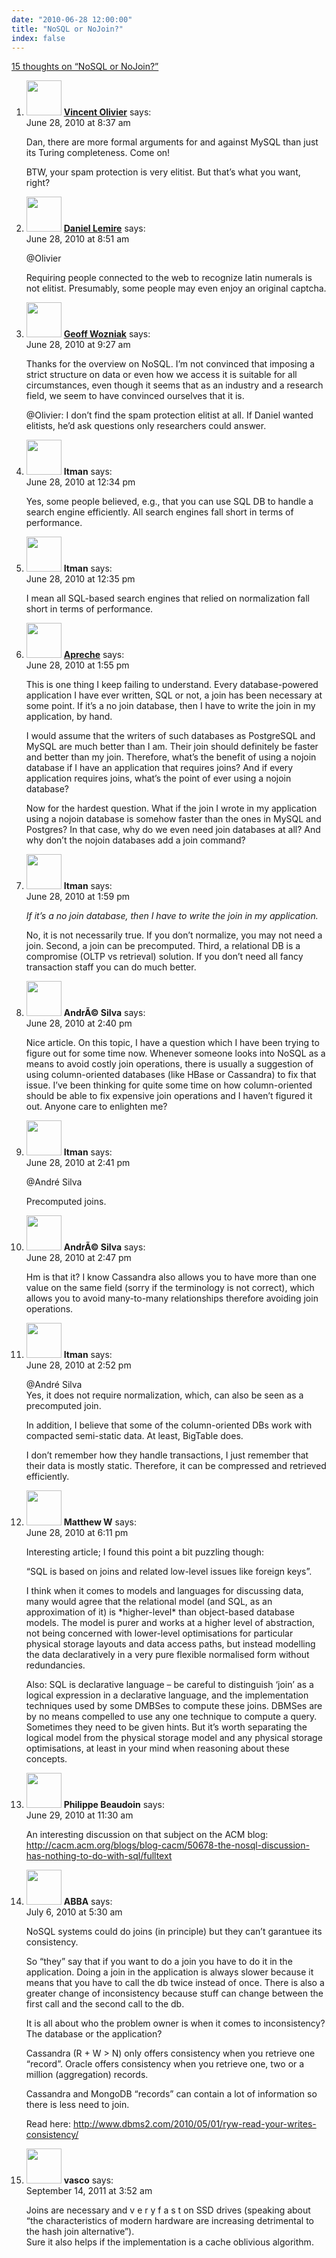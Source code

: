 ```yaml
---
date: "2010-06-28 12:00:00"
title: "NoSQL or NoJoin?"
index: false
---
```


[15 thoughts on &ldquo;NoSQL or NoJoin?&rdquo;](/lemire/blog/2010/06-28-nosql-or-nojoin)

<ol class="comment-list">
<li id="comment-53394" class="comment even thread-even depth-1">
<div class="comment-author vcard">
<img alt src="https://secure.gravatar.com/avatar/d8698014e465f1a3309b0ff9f43177d5?s=56&#038;d=mm&#038;r=g" srcset="https://secure.gravatar.com/avatar/d8698014e465f1a3309b0ff9f43177d5?s=112&#038;d=mm&#038;r=g 2x" class="avatar avatar-56 photo" height="56" width="56" decoding="async" /> <b class="fn"><a href="http://vincentolivier.com/" class="url" rel="ugc external nofollow">Vincent Olivier</a></b> <span class="says">says:</span> </div>
<div class="comment-metadata"><time datetime="2010-06-28T08:37:04+00:00">June 28, 2010 at 8:37 am</time></a> </div>
<div class="comment-content">
<p>Dan, there are more formal arguments for and against MySQL than just its Turing completeness. Come on!</p>
<p>BTW, your spam protection is very elitist. But that&rsquo;s what you want, right?</p>
</div>
</li>
<li id="comment-53397" class="comment byuser comment-author-lemire bypostauthor odd alt thread-odd thread-alt depth-1">
<div class="comment-author vcard">
<img alt src="https://secure.gravatar.com/avatar/2ca999bef9535950f5b84281a4dab006?s=56&#038;d=mm&#038;r=g" srcset="https://secure.gravatar.com/avatar/2ca999bef9535950f5b84281a4dab006?s=112&#038;d=mm&#038;r=g 2x" class="avatar avatar-56 photo" height="56" width="56" decoding="async" /> <b class="fn"><a href="https://lemire.me/blog/" class="url" rel="ugc">Daniel Lemire</a></b> <span class="says">says:</span> </div>
<div class="comment-metadata"><time datetime="2010-06-28T08:51:55+00:00">June 28, 2010 at 8:51 am</time></a> </div>
<div class="comment-content">
<p>@Olivier</p>
<p>Requiring people connected to the web to recognize latin numerals is not elitist. Presumably, some people may even enjoy an original captcha.</p>
</div>
</li>
<li id="comment-53401" class="comment even thread-even depth-1">
<div class="comment-author vcard">
<img alt src="https://secure.gravatar.com/avatar/4d102649ca02e45a9b0ed6a00ff84804?s=56&#038;d=mm&#038;r=g" srcset="https://secure.gravatar.com/avatar/4d102649ca02e45a9b0ed6a00ff84804?s=112&#038;d=mm&#038;r=g 2x" class="avatar avatar-56 photo" height="56" width="56" loading="lazy" decoding="async" /> <b class="fn"><a href="http://wozniak.ca/" class="url" rel="ugc external nofollow">Geoff Wozniak</a></b> <span class="says">says:</span> </div>
<div class="comment-metadata"><time datetime="2010-06-28T09:27:46+00:00">June 28, 2010 at 9:27 am</time></a> </div>
<div class="comment-content">
<p>Thanks for the overview on NoSQL. I&rsquo;m not convinced that imposing a strict structure on data or even how we access it is suitable for all circumstances, even though it seems that as an industry and a research field, we seem to have convinced ourselves that it is.</p>
<p>@Olivier: I don&rsquo;t find the spam protection elitist at all. If Daniel wanted elitists, he&rsquo;d ask questions only researchers could answer.</p>
</div>
</li>
<li id="comment-53416" class="comment odd alt thread-odd thread-alt depth-1">
<div class="comment-author vcard">
<img alt src="https://secure.gravatar.com/avatar/cdbd04afdb5401d1cbbd390416f3c1e3?s=56&#038;d=mm&#038;r=g" srcset="https://secure.gravatar.com/avatar/cdbd04afdb5401d1cbbd390416f3c1e3?s=112&#038;d=mm&#038;r=g 2x" class="avatar avatar-56 photo" height="56" width="56" loading="lazy" decoding="async" /> <b class="fn">Itman</b> <span class="says">says:</span> </div>
<div class="comment-metadata"><time datetime="2010-06-28T12:34:16+00:00">June 28, 2010 at 12:34 pm</time></a> </div>
<div class="comment-content">
<p>Yes, some people believed, e.g., that you can use SQL DB to handle a search engine efficiently. All search engines fall short in terms of performance.</p>
</div>
</li>
<li id="comment-53417" class="comment even thread-even depth-1">
<div class="comment-author vcard">
<img alt src="https://secure.gravatar.com/avatar/cdbd04afdb5401d1cbbd390416f3c1e3?s=56&#038;d=mm&#038;r=g" srcset="https://secure.gravatar.com/avatar/cdbd04afdb5401d1cbbd390416f3c1e3?s=112&#038;d=mm&#038;r=g 2x" class="avatar avatar-56 photo" height="56" width="56" loading="lazy" decoding="async" /> <b class="fn">Itman</b> <span class="says">says:</span> </div>
<div class="comment-metadata"><time datetime="2010-06-28T12:35:02+00:00">June 28, 2010 at 12:35 pm</time></a> </div>
<div class="comment-content">
<p>I mean all SQL-based search engines that relied on normalization fall short in terms of performance.</p>
</div>
</li>
<li id="comment-53426" class="comment odd alt thread-odd thread-alt depth-1">
<div class="comment-author vcard">
<img alt src="https://secure.gravatar.com/avatar/073bb762e6c77ac6eee6cadeadf81aae?s=56&#038;d=mm&#038;r=g" srcset="https://secure.gravatar.com/avatar/073bb762e6c77ac6eee6cadeadf81aae?s=112&#038;d=mm&#038;r=g 2x" class="avatar avatar-56 photo" height="56" width="56" loading="lazy" decoding="async" /> <b class="fn"><a href="http://frontrowcrew.com" class="url" rel="ugc external nofollow">Apreche</a></b> <span class="says">says:</span> </div>
<div class="comment-metadata"><time datetime="2010-06-28T13:55:09+00:00">June 28, 2010 at 1:55 pm</time></a> </div>
<div class="comment-content">
<p>This is one thing I keep failing to understand. Every database-powered application I have ever written, SQL or not, a join has been necessary at some point. If it&rsquo;s a no join database, then I have to write the join in my application, by hand. </p>
<p>I would assume that the writers of such databases as PostgreSQL and MySQL are much better than I am. Their join should definitely be faster and better than my join. Therefore, what&rsquo;s the benefit of using a nojoin database if I have an application that requires joins? And if every application requires joins, what&rsquo;s the point of ever using a nojoin database?</p>
<p>Now for the hardest question. What if the join I wrote in my application using a nojoin database is somehow faster than the ones in MySQL and Postgres? In that case, why do we even need join databases at all? And why don&rsquo;t the nojoin databases add a join command?</p>
</div>
</li>
<li id="comment-53427" class="comment even thread-even depth-1">
<div class="comment-author vcard">
<img alt src="https://secure.gravatar.com/avatar/cdbd04afdb5401d1cbbd390416f3c1e3?s=56&#038;d=mm&#038;r=g" srcset="https://secure.gravatar.com/avatar/cdbd04afdb5401d1cbbd390416f3c1e3?s=112&#038;d=mm&#038;r=g 2x" class="avatar avatar-56 photo" height="56" width="56" loading="lazy" decoding="async" /> <b class="fn">Itman</b> <span class="says">says:</span> </div>
<div class="comment-metadata"><time datetime="2010-06-28T13:59:04+00:00">June 28, 2010 at 1:59 pm</time></a> </div>
<div class="comment-content">
<p><i>If it&rsquo;s a no join database, then I have to write the join in my application.</i></p>
<p>No, it is not necessarily true. If you don&rsquo;t normalize, you may not need a join. Second, a join can be precomputed. Third, a relational DB is a compromise (OLTP vs retrieval) solution. If you don&rsquo;t need all fancy transaction staff you can do much better.</p>
</div>
</li>
<li id="comment-53432" class="comment odd alt thread-odd thread-alt depth-1">
<div class="comment-author vcard">
<img alt src="https://secure.gravatar.com/avatar/63537cab97f0190f063c49da088bb509?s=56&#038;d=mm&#038;r=g" srcset="https://secure.gravatar.com/avatar/63537cab97f0190f063c49da088bb509?s=112&#038;d=mm&#038;r=g 2x" class="avatar avatar-56 photo" height="56" width="56" loading="lazy" decoding="async" /> <b class="fn">AndrÃ© Silva</b> <span class="says">says:</span> </div>
<div class="comment-metadata"><time datetime="2010-06-28T14:40:16+00:00">June 28, 2010 at 2:40 pm</time></a> </div>
<div class="comment-content">
<p>Nice article. On this topic, I have a question which I have been trying to figure out for some time now. Whenever someone looks into NoSQL as a means to avoid costly join operations, there is usually a suggestion of using column-oriented databases (like HBase or Cassandra) to fix that issue. I&rsquo;ve been thinking for quite some time on how column-oriented should be able to fix expensive join operations and I haven&rsquo;t figured it out. Anyone care to enlighten me?</p>
</div>
</li>
<li id="comment-53433" class="comment even thread-even depth-1">
<div class="comment-author vcard">
<img alt src="https://secure.gravatar.com/avatar/cdbd04afdb5401d1cbbd390416f3c1e3?s=56&#038;d=mm&#038;r=g" srcset="https://secure.gravatar.com/avatar/cdbd04afdb5401d1cbbd390416f3c1e3?s=112&#038;d=mm&#038;r=g 2x" class="avatar avatar-56 photo" height="56" width="56" loading="lazy" decoding="async" /> <b class="fn">Itman</b> <span class="says">says:</span> </div>
<div class="comment-metadata"><time datetime="2010-06-28T14:41:24+00:00">June 28, 2010 at 2:41 pm</time></a> </div>
<div class="comment-content">
<p>@André Silva</p>
<p>Precomputed joins.</p>
</div>
</li>
<li id="comment-53434" class="comment odd alt thread-odd thread-alt depth-1">
<div class="comment-author vcard">
<img alt src="https://secure.gravatar.com/avatar/63537cab97f0190f063c49da088bb509?s=56&#038;d=mm&#038;r=g" srcset="https://secure.gravatar.com/avatar/63537cab97f0190f063c49da088bb509?s=112&#038;d=mm&#038;r=g 2x" class="avatar avatar-56 photo" height="56" width="56" loading="lazy" decoding="async" /> <b class="fn">AndrÃ© Silva</b> <span class="says">says:</span> </div>
<div class="comment-metadata"><time datetime="2010-06-28T14:47:56+00:00">June 28, 2010 at 2:47 pm</time></a> </div>
<div class="comment-content">
<p>Hm is that it? I know Cassandra also allows you to have more than one value on the same field (sorry if the terminology is not correct), which allows you to avoid many-to-many relationships therefore avoiding join operations.</p>
</div>
</li>
<li id="comment-53436" class="comment even thread-even depth-1">
<div class="comment-author vcard">
<img alt src="https://secure.gravatar.com/avatar/cdbd04afdb5401d1cbbd390416f3c1e3?s=56&#038;d=mm&#038;r=g" srcset="https://secure.gravatar.com/avatar/cdbd04afdb5401d1cbbd390416f3c1e3?s=112&#038;d=mm&#038;r=g 2x" class="avatar avatar-56 photo" height="56" width="56" loading="lazy" decoding="async" /> <b class="fn">Itman</b> <span class="says">says:</span> </div>
<div class="comment-metadata"><time datetime="2010-06-28T14:52:49+00:00">June 28, 2010 at 2:52 pm</time></a> </div>
<div class="comment-content">
<p>@André Silva<br/>
Yes, it does not require normalization, which, can also be seen as a precomputed join.</p>
<p>In addition, I believe that some of the column-oriented DBs work with compacted semi-static data. At least, BigTable does. </p>
<p>I don&rsquo;t remember how they handle transactions, I just remember that their data is mostly static. Therefore, it can be compressed and retrieved efficiently.</p>
</div>
</li>
<li id="comment-53454" class="comment odd alt thread-odd thread-alt depth-1">
<div class="comment-author vcard">
<img alt src="https://secure.gravatar.com/avatar/ef0c409f5bf79e26ea55059b81198807?s=56&#038;d=mm&#038;r=g" srcset="https://secure.gravatar.com/avatar/ef0c409f5bf79e26ea55059b81198807?s=112&#038;d=mm&#038;r=g 2x" class="avatar avatar-56 photo" height="56" width="56" loading="lazy" decoding="async" /> <b class="fn">Matthew W</b> <span class="says">says:</span> </div>
<div class="comment-metadata"><time datetime="2010-06-28T18:11:55+00:00">June 28, 2010 at 6:11 pm</time></a> </div>
<div class="comment-content">
<p>Interesting article; I found this point a bit puzzling though:</p>
<p>&ldquo;SQL is based on joins and related low-level issues like foreign keys&rdquo;.</p>
<p>I think when it comes to models and languages for discussing data, many would agree that the relational model (and SQL, as an approximation of it) is *higher-level* than object-based database models. The model is purer and works at a higher level of abstraction, not being concerned with lower-level optimisations for particular physical storage layouts and data access paths, but instead modelling the data declaratively in a very pure flexible normalised form without redundancies.</p>
<p>Also: SQL is declarative language &#8211; be careful to distinguish &lsquo;join&rsquo; as a logical expression in a declarative language, and the implementation techniques used by some DMBSes to compute these joins. DBMSes are by no means compelled to use any one technique to compute a query. Sometimes they need to be given hints. But it&rsquo;s worth separating the logical model from the physical storage model and any physical storage optimisations, at least in your mind when reasoning about these concepts.</p>
</div>
</li>
<li id="comment-53547" class="comment even thread-even depth-1">
<div class="comment-author vcard">
<img alt src="https://secure.gravatar.com/avatar/5dd2c5b46b528a1db0482f280670a84b?s=56&#038;d=mm&#038;r=g" srcset="https://secure.gravatar.com/avatar/5dd2c5b46b528a1db0482f280670a84b?s=112&#038;d=mm&#038;r=g 2x" class="avatar avatar-56 photo" height="56" width="56" loading="lazy" decoding="async" /> <b class="fn">Philippe Beaudoin</b> <span class="says">says:</span> </div>
<div class="comment-metadata"><time datetime="2010-06-29T11:30:35+00:00">June 29, 2010 at 11:30 am</time></a> </div>
<div class="comment-content">
<p>An interesting discussion on that subject on the ACM blog:<br/>
<a href="http://cacm.acm.org/blogs/blog-cacm/50678-the-nosql-discussion-has-nothing-to-do-with-sql/fulltext" rel="nofollow ugc">http://cacm.acm.org/blogs/blog-cacm/50678-the-nosql-discussion-has-nothing-to-do-with-sql/fulltext</a></p>
</div>
</li>
<li id="comment-53694" class="comment odd alt thread-odd thread-alt depth-1">
<div class="comment-author vcard">
<img alt src="https://secure.gravatar.com/avatar/5a8ee1a441a70ae1c4db58ba021a5de3?s=56&#038;d=mm&#038;r=g" srcset="https://secure.gravatar.com/avatar/5a8ee1a441a70ae1c4db58ba021a5de3?s=112&#038;d=mm&#038;r=g 2x" class="avatar avatar-56 photo" height="56" width="56" loading="lazy" decoding="async" /> <b class="fn">ABBA</b> <span class="says">says:</span> </div>
<div class="comment-metadata"><time datetime="2010-07-06T05:30:45+00:00">July 6, 2010 at 5:30 am</time></a> </div>
<div class="comment-content">
<p>NoSQL systems could do joins (in principle) but they can&rsquo;t garantuee its consistency. </p>
<p>So &ldquo;they&rdquo; say that if you want to do a join you have to do it in the application. Doing a join in the application is always slower because it means that you have to call the db twice instead of once. There is also a greater change of inconsistency because stuff can change between the first call and the second call to the db. </p>
<p>It is all about who the problem owner is when it comes to inconsistency? The database or the application? </p>
<p>Cassandra (R + W &gt; N) only offers consistency when you retrieve one &ldquo;record&rdquo;. Oracle offers consistency when you retrieve one, two or a million (aggregation) records. </p>
<p>Cassandra and MongoDB &ldquo;records&rdquo; can contain a lot of information so there is less need to join. </p>
<p>Read here: <a href="http://www.dbms2.com/2010/05/01/ryw-read-your-writes-consistency/" rel="nofollow ugc">http://www.dbms2.com/2010/05/01/ryw-read-your-writes-consistency/</a></p>
</div>
</li>
<li id="comment-54717" class="comment even thread-even depth-1">
<div class="comment-author vcard">
<img alt src="https://secure.gravatar.com/avatar/d21df2ed40b65848088c274049808df7?s=56&#038;d=mm&#038;r=g" srcset="https://secure.gravatar.com/avatar/d21df2ed40b65848088c274049808df7?s=112&#038;d=mm&#038;r=g 2x" class="avatar avatar-56 photo" height="56" width="56" loading="lazy" decoding="async" /> <b class="fn">vasco</b> <span class="says">says:</span> </div>
<div class="comment-metadata"><time datetime="2011-09-14T03:52:18+00:00">September 14, 2011 at 3:52 am</time></a> </div>
<div class="comment-content">
<p>Joins are necessary and v e r y f a s t on SSD drives (speaking about &ldquo;the characteristics of modern hardware are increasing detrimental to the hash join alternative&rdquo;).<br/>
Sure it also helps if the implementation is a cache oblivious algorithm.</p>
</div>
</li>
</ol>

